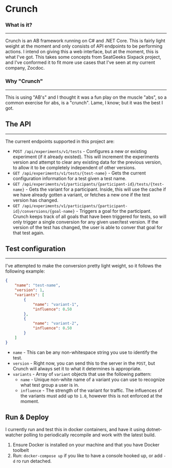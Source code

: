 # Crunch

### What is it?
---
Crunch is an AB framework running on C# and .NET Core. This is fairly light weight at the moment and only consists of API endpoints to be performing actions.
I intend on giving this a web interface, but at the moment, this is what I've got. This takes some concepts from SeatGeeks Sixpack project, and I've conformed
it to fit more use cases that I've seen at my current company, Zocdoc.

### Why "Crunch"
---
This is using "AB's" and I thought it was a fun play on the muscle "abs", so a common exercise for abs, is a "crunch". Lame, I know; but it was the best I got.

## The API
---
The current endpoints supported in this project are:
*   `POST /api/experiments/v1/tests` - Configures a new or existing experiment (if it already existed). This will increment the experiments version and attempt to clear any existing data for the previous version,
to allow it to be completely independent of other versions.
*   `GET /api/experiments/v1/tests/{test-name}` - Gets the current configuration information for a test given a test name.
*   `GET /api/experiments/v1/participants/{participant-id}/tests/{test-name}` - Gets the variant for a participant. Inside, this will use the cache if we have already gotten a variant, or fetches a new one if the
test version has changed.
*   `GET /api/experiments/v1/participants/{participant-id}/conversions/{goal-name}` - Triggers a goal for the participant. Crunch keeps track of all goals that have been triggered for tests, so will only trigger a single
conversion for any given user/test version. If the version of the test has changed, the user is able to conver that goal for that test again.

## Test configuration
---
I've attempted to make the conversion pretty light weight, so it follows the following example:

```json
{
    "name": "test-name",
    "version": 1,
    "variants": [
        {
            "name": "variant-1",
            "influence": 0.50
        },
        {
            "name": "variant-2",
            "influence": 0.50
        }
    ]
}
```

- `name` - This can be any non-whitespace string you use to identify the test.
- `version` - Right now, you can send this to the server in the `POST`, but Crunch will always set it
to what it determines is appropriate.
- `variants` - Array of `variant` objects that use the following pattern:
  - `name` - Unique non-white name of a variant you can use to recognize what test group a user is in.
  - `influence` - The strength of the variant for traffic. The influences of the variants must add up to `1.0`,
however this is not enforced at the moment.

## Run & Deploy

I currently run and test this in docker containers, and have it using dotnet-watcher polling to periodically recompile
and work with the latest build.

1) Ensure Docker is installed on your machine and that you have Docker toolbelt
2) Run: `docker-compose up` if you like to have a console hooked up, or add `-d` ro run detached.
